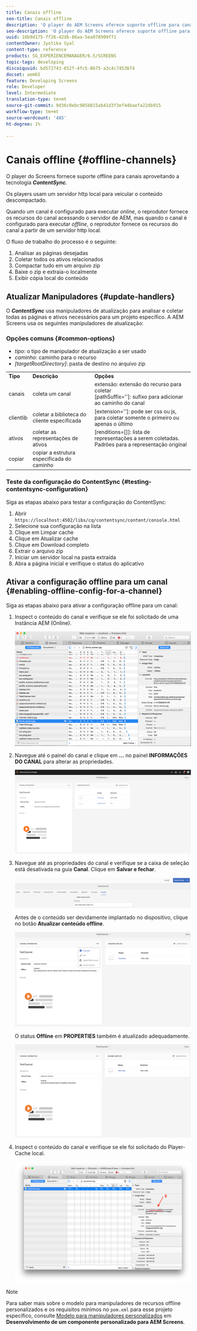 ```yaml
---
title: Canais offline
seo-title: Canais offline
description: 'O player do AEM Screens oferece suporte offline para canais por meio da tecnologia ContentSync . Siga esta página para saber mais sobre os manipuladores de atualização e ativar a configuração offline para um canal.  '
seo-description: 'O player do AEM Screens oferece suporte offline para canais por meio da tecnologia ContentSync . Siga esta página para saber mais sobre os manipuladores de atualização e ativar a configuração offline para um canal.  '
uuid: 18b9d175-ff26-42db-86aa-5ea978909f71
contentOwner: Jyotika Syal
content-type: reference
products: SG_EXPERIENCEMANAGER/6.5/SCREENS
topic-tags: developing
discoiquuid: bd572743-652f-4fc5-8b75-a3c4c74536f4
docset: aem65
feature: Developing Screens
role: Developer
level: Intermediate
translation-type: tm+mt
source-git-commit: 9d36c0ebc985b815ab41d3f3ef44baefa22db915
workflow-type: tm+mt
source-wordcount: '485'
ht-degree: 1%

---
```



# Canais offline {#offline-channels}

O player do Screens fornece suporte offline para canais aproveitando a tecnologia ***ContentSync***.

Os players usam um servidor http local para veicular o conteúdo descompactado.

Quando um canal é configurado para executar *online*, o reprodutor fornece os recursos do canal acessando o servidor de AEM, mas quando o canal é configurado para executar *offline*, o reprodutor fornece os recursos do canal a partir de um servidor http local.

O fluxo de trabalho do processo é o seguinte:

1. Analisar as páginas desejadas
1. Coletar todos os ativos relacionados
1. Compactar tudo em um arquivo zip
1. Baixe o zip e extraia-o localmente
1. Exibir cópia local do conteúdo

## Atualizar Manipuladores {#update-handlers}

O ***ContentSync*** usa manipuladores de atualização para analisar e coletar todas as páginas e ativos necessários para um projeto específico. A AEM Screens usa os seguintes manipuladores de atualização:

### Opções comuns {#common-options}

* *tipo*: o tipo de manipulador de atualização a ser usado
* *caminho*: caminho para o recurso
* *[targetRootDirectory]*: pasta de destino no arquivo zip

<table>
 <tbody>
  <tr>
   <td><strong>Tipo</strong></td> 
   <td><strong>Descrição</strong></td> 
   <td><strong>Opções</strong></td> 
  </tr>
  <tr>
   <td>canais</td> 
   <td>coleta um canal</td> 
   <td>extensão: extensão do recurso para coletar<br /> [pathSuffix='']: sufixo para adicionar ao caminho do canal<br /> </td> 
  </tr>
  <tr>
   <td>clientlib</td> 
   <td>coletar a biblioteca do cliente especificada</td> 
   <td>[extension='']: pode ser css ou js, para coletar somente o primeiro ou apenas o último</td> 
  </tr>
  <tr>
   <td>ativos</td> 
   <td>coletar as representações de ativos</td> 
   <td>[renditions=[]]: lista de representações a serem coletadas. Padrões para a representação original</td> 
  </tr>
  <tr>
   <td>copiar</td> 
   <td>copiar a estrutura especificada do caminho</td> 
   <td> </td> 
  </tr>
 </tbody>
</table>

### Teste da configuração do ContentSync {#testing-contentsync-configuration}

Siga as etapas abaixo para testar a configuração do ContentSync:

1. Abrir `https://localhost:4502/libs/cq/contentsync/content/console.html`
1. Selecione sua configuração na lista
1. Clique em Limpar cache
1. Clique em Atualizar cache
1. Clique em Download completo
1. Extrair o arquivo zip
1. Iniciar um servidor local na pasta extraída
1. Abra a página inicial e verifique o status do aplicativo

## Ativar a configuração offline para um canal {#enabling-offline-config-for-a-channel}

Siga as etapas abaixo para ativar a configuração offline para um canal:

1. Inspect o conteúdo do canal e verifique se ele foi solicitado de uma Instância AEM (Online).

   ![chlimage_1-24](assets/chlimage_1-24.png)

1. Navegue até o painel do canal e clique em **...** no painel **INFORMAÇÕES DO CANAL** para alterar as propriedades.

   ![chlimage_1-25](assets/chlimage_1-25.png)

1. Navegue até as propriedades do canal e verifique se a caixa de seleção está desativada na guia **Canal**. Clique em **Salvar e fechar**.

   ![screen_shot_2017-12-19at122422pm](assets/screen_shot_2017-12-19at122422pm.png)

   Antes de o conteúdo ser devidamente implantado no dispositivo, clique no botão **Atualizar conteúdo offline**.

   ![screen_shot_2017-12-19at122637pm](assets/screen_shot_2017-12-19at122637pm.png)

   O status **Offline** em **PROPERTIES** também é atualizado adequadamente.

   ![screen_shot_2017-12-19at124735pm](assets/screen_shot_2017-12-19at124735pm.png)

1. Inspect o conteúdo do canal e verifique se ele foi solicitado do Player-Cache local.

   ![chlimage_1-26](assets/chlimage_1-26.png)

>[!NOTE]
>
>Para saber mais sobre o modelo para manipuladores de recursos offline personalizados e os requisitos mínimos no `pom.xml` para esse projeto específico, consulte [Modelo para manipuladores personalizados](/help/user-guide/developing-custom-component-tutorial-develop.md#custom-handlers) em **Desenvolvimento de um componente personalizado para AEM Screens**.